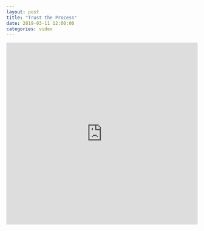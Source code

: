 ```yaml
---
layout: post		
title: "Trust the Process"		
date: 2019-03-11 12:00:00		
categories: video
---
```

<iframe src="https://player.vimeo.com/video/322756109" width="100%" height="480" frameborder="0" webkitallowfullscreen mozallowfullscreen allowfullscreen></iframe>
